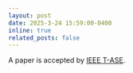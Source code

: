 ```yaml
---
layout: post
date: 2025-3-24 15:59:00-0400
inline: true
related_posts: false
---
```


A paper is accepted by [IEEE T-ASE](https://ieeexplore.ieee.org/abstract/document/10916778?casa_token=7miNwbjJFC8AAAAA:lkHFYxuOFduF8DtPtaiMS3MKFBBBIWPuHlsAzOv2ZQZTCm3sxt_pCwDZVzutNhi6ROV_ZyC1gA).